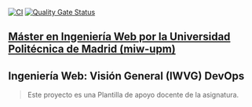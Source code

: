 [![CI](https://github.com/jorgempavon/iwvg-devops-munoz-jorge/actions/workflows/ci.yml/badge.svg)](https://github.com/jorgempavon/iwvg-devops-munoz-jorge/actions/workflows/ci.yml)
[![Quality Gate Status](https://sonarcloud.io/api/project_badges/measure?project=iwvg-munoz-jorge_munoz-jorge&metric=alert_status)](https://sonarcloud.io/summary/new_code?id=iwvg-munoz-jorge_munoz-jorge)
## [Máster en Ingeniería Web por la Universidad Politécnica de Madrid (miw-upm)](http://miw.etsisi.upm.es)
## Ingeniería Web: Visión General (IWVG) DevOps
> Este proyecto es una Plantilla de apoyo docente de la asignatura.

